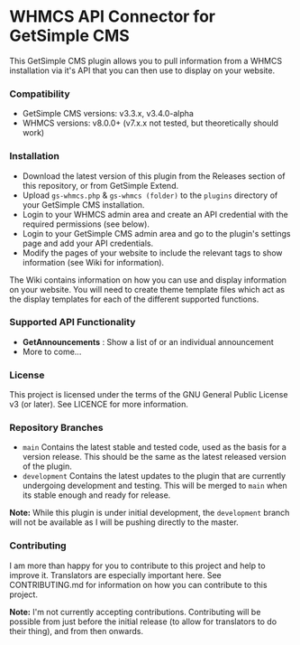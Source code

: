 # WHMCS API Connector for GetSimple CMS

This GetSimple CMS plugin allows you to pull information from a WHMCS installation via it's API that you can then use to display on your website.

### Compatibility
- GetSimple CMS versions: v3.3.x, v3.4.0-alpha
- WHMCS versions: v8.0.0+ (v7.x.x not tested, but theoretically should work)

### Installation
- Download the latest version of this plugin from the Releases section of this repository, or from GetSimple Extend.
- Upload `gs-whmcs.php` & `gs-whmcs (folder)` to the `plugins` directory of your GetSimple CMS installation.
- Login to your WHMCS admin area and create an API credential with the required permissions (see below).
- Login to your GetSimple CMS admin area and go to the plugin's settings page and add your API credentials.
- Modify the pages of your website to include the relevant tags to show information (see Wiki for information).

The Wiki contains information on how you can use and display information on your website. You will need to create theme template files which act as the display templates for each of the different supported functions.

### Supported API Functionality
- __GetAnnouncements__ : Show a list of or an individual announcement
- More to come...

### License
This project is licensed under the terms of the GNU General Public License v3 (or later). See LICENCE for more information.

### Repository Branches
- `main` Contains the latest stable and tested code, used as the basis for a version release. This should be the same as the latest released version of the plugin.
- `development` Contains the latest updates to the plugin that are currently undergoing development and testing. This will be merged to `main` when its stable enough and ready for release.

__Note:__ While this plugin is under initial development, the `development` branch will not be available as I will be pushing directly to the master.

### Contributing
I am more than happy for you to contribute to this project and help to improve it. Translators are especially important here. See CONTRIBUTING.md for information on how you can contribute to this project.

__Note:__ I'm not currently accepting contributions. Contributing will be possible from just before the initial release (to allow for translators to do their thing), and from then onwards.


